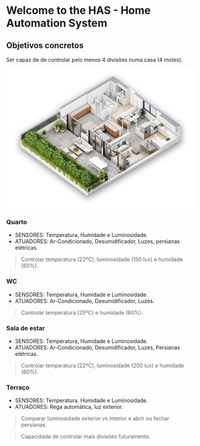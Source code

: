 # Welcome to the HAS - Home Automation System

## Objetivos concretos

Ser capaz de de controlar pelo menos 4 divisões numa casa (4 motes).

![](https://github.com/vitorpbabo/HAS/blob/main/HAS%20Application/home.png)

### Quarto
* SENSORES: Temperatura, Humidade e Luminosidade. 
* ATUADORES: Ar-Condicionado, Desumidificador, Luzes, persianas elétricas.
> Controlar temperatura (22ºC),  luminosidade (150 lux) e humidade (60%).
### WC
* SENSORES: Temperatura, Humidade e Luminosidade. 
* ATUADORES: Ar-Condicionado, Desumidificador, Luzes.
> Controlar temperatura (25ºC) e humidade (60%).
### Sala de estar
* SENSORES: Temperatura, Humidade e Luminosidade. 
* ATUADORES: Ar-Condicionado, Desumidificador, Luzes, Persianas elétricas.
> Controlar temperatura (22ºC),  luminosidade (200 lux) e humidade (60%).
### Terraço
* SENSORES: Temperatura, Humidade e Luminosidade. 
* ATUADORES: Rega automática, luz exterior.
> Comparar luminosidade exterior vs interior e abrir ou fechar persianas.

> Capacidade de controlar mais divisões futuramente.
